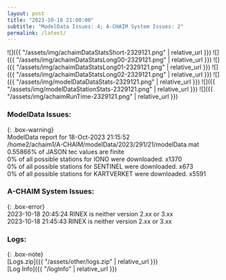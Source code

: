 ```yaml
---
layout: post
title: "2023-10-18 21:00:00"
subtitle: "ModelData Issues: 4; A-CHAIM System Issues: 2"
permalink: /latest/
---
```


![]({{ "/assets/img/achaimDataStatsShort-2329121.png" | relative_url }})
![]({{ "/assets/img/achaimDataStatsLong00-2329121.png" | relative_url }})
![]({{ "/assets/img/achaimDataStatsLong01-2329121.png" | relative_url }})
![]({{ "/assets/img/achaimDataStatsLong02-2329121.png" | relative_url }})
![]({{ "/assets/img/modelDataDataStats-2329121.png" | relative_url }})
![]({{ "/assets/img/modelDataStationStats-2329121.png" | relative_url }})
![]({{ "/assets/img/achaimRunTime-2329121.png" | relative_url }})


### ModelData Issues:  
  
{: .box-warning}  
 ModelData report for 18-Oct-2023 21:15:52   
 /home2/achaim1/A-CHAIM/modelData/2023/291/21/modelData.mat   
 0.55866% of JASON tec values are finite   
 0% of all possible stations for IONO were downloaded. x1370   
 0% of all possible stations for SENTINEL were downloaded. x673   
 0% of all possible stations for KARTVERKET were downloaded. x5591   
  
### A-CHAIM System Issues:  
  
{: .box-error}  
2023-10-18 20:45:24 RINEX is neither version 2.xx or 3.xx  
2023-10-18 21:45:43 RINEX is neither version 2.xx or 3.xx  

### Logs:  
  
{: .box-note}  
[Logs.zip]({{ "/assets/other/logs.zip" | relative_url }})  
[Log Info]({{ "/logInfo" | relative_url }})  
